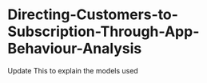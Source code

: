 # Directing-Customers-to-Subscription-Through-App-Behaviour-Analysis
Update This to explain the models used
